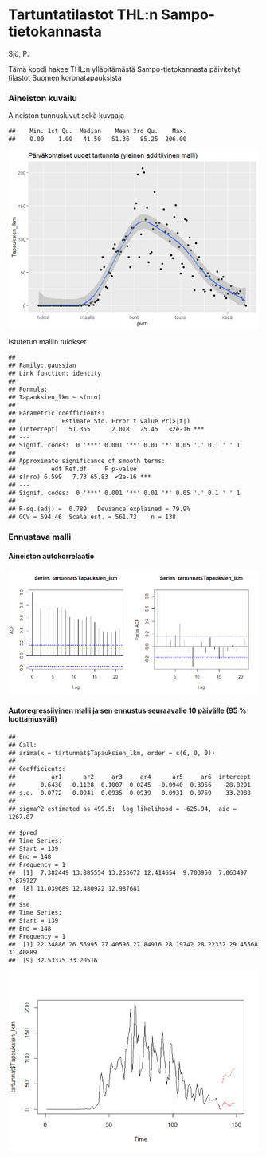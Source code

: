 Tartuntatilastot THL:n Sampo-tietokannasta
================
Sjö, P.

Tämä koodi hakee THL:n ylläpitämästä Sampo-tietokannasta päivitetyt
tilastot Suomen koronatapauksista

### Aineiston kuvailu

Aineiston tunnusluvut sekä kuvaaja

    ##    Min. 1st Qu.  Median    Mean 3rd Qu.    Max. 
    ##    0.00    1.00   41.50   51.36   85.25  206.00

![](Covid_files/figure-gfm/data%20descriptives-1.png)<!-- -->

Istutetun mallin tulokset

    ## 
    ## Family: gaussian 
    ## Link function: identity 
    ## 
    ## Formula:
    ## Tapauksien_lkm ~ s(nro)
    ## 
    ## Parametric coefficients:
    ##             Estimate Std. Error t value Pr(>|t|)    
    ## (Intercept)   51.355      2.018   25.45   <2e-16 ***
    ## ---
    ## Signif. codes:  0 '***' 0.001 '**' 0.01 '*' 0.05 '.' 0.1 ' ' 1
    ## 
    ## Approximate significance of smooth terms:
    ##          edf Ref.df     F p-value    
    ## s(nro) 6.599   7.73 65.83  <2e-16 ***
    ## ---
    ## Signif. codes:  0 '***' 0.001 '**' 0.01 '*' 0.05 '.' 0.1 ' ' 1
    ## 
    ## R-sq.(adj) =  0.789   Deviance explained = 79.9%
    ## GCV = 594.46  Scale est. = 561.73    n = 138

### Ennustava malli

#### Aineiston autokorrelaatio

![](Covid_files/figure-gfm/unnamed-chunk-3-1.png)<!-- -->

#### Autoregressiivinen malli ja sen ennustus seuraavalle 10 päivälle (95 % luottamusväli)

    ## 
    ## Call:
    ## arima(x = tartunnat$Tapauksien_lkm, order = c(6, 0, 0))
    ## 
    ## Coefficients:
    ##          ar1      ar2     ar3     ar4      ar5     ar6  intercept
    ##       0.6430  -0.1128  0.1007  0.0245  -0.0940  0.3956    28.8291
    ## s.e.  0.0772   0.0941  0.0935  0.0939   0.0931  0.0759    33.2988
    ## 
    ## sigma^2 estimated as 499.5:  log likelihood = -625.94,  aic = 1267.87

    ## $pred
    ## Time Series:
    ## Start = 139 
    ## End = 148 
    ## Frequency = 1 
    ##  [1]  7.382449 13.885554 13.263672 12.414654  9.703950  7.063497  7.879727
    ##  [8] 11.039689 12.480922 12.987681
    ## 
    ## $se
    ## Time Series:
    ## Start = 139 
    ## End = 148 
    ## Frequency = 1 
    ##  [1] 22.34886 26.56995 27.40596 27.84916 28.19742 28.22332 29.45568 31.40889
    ##  [9] 32.53375 33.20516

![](Covid_files/figure-gfm/unnamed-chunk-4-1.png)<!-- -->
